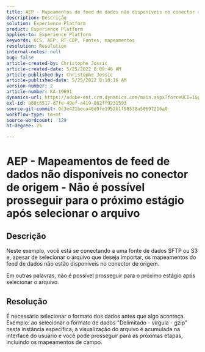 ```yaml
---
title: AEP - Mapeamentos de feed de dados não disponíveis no conector de origem - Não é possível prosseguir para o próximo estágio após a seleção [!UICONTROL arquivo]
description: Descrição
solution: Experience Platform
product: Experience Platform
applies-to: Experience Platform
keywords: KCS, AEP, RT-CDP, Fontes, mapeamentos
resolution: Resolution
internal-notes: null
bug: false
article-created-by: Christophe Jossic
article-created-date: 5/25/2022 8:09:46 AM
article-published-by: Christophe Jossic
article-published-date: 5/25/2022 8:10:16 AM
version-number: 2
article-number: KA-19691
dynamics-url: https://adobe-ent.crm.dynamics.com/main.aspx?forceUCI=1&pagetype=entityrecord&etn=knowledgearticle&id=94939e04-02dc-ec11-a7b6-0022480b01c6
exl-id: a60c6517-d7fe-49ef-a419-862ff9231593
source-git-commit: 0c3e421beca46d9fe1952b1f98538a50697216a0
workflow-type: tm+mt
source-wordcount: '129'
ht-degree: 2%

---
```


# AEP - Mapeamentos de feed de dados não disponíveis no conector de origem - Não é possível prosseguir para o próximo estágio após selecionar o arquivo

## Descrição


Neste exemplo, você está se conectando a uma fonte de dados SFTP ou S3 e, apesar de selecionar o arquivo que deseja importar, os mapeamentos do feed de dados não estão disponíveis no conector de origem.

Em outras palavras, não é possível prosseguir para o próximo estágio após selecionar o arquivo.




## Resolução


É necessário selecionar o formato dos dados antes que algo aconteça.
Exemplo: ao selecionar o formato de dados &quot;Delimitado - vírgula - gzip&quot; nesta instância específica, a visualização do arquivo é acumulada na interface do usuário e você pode prosseguir para as próximas etapas, incluindo os mapeamentos de campo.
